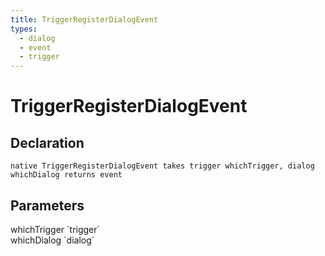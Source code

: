 ```yaml
---
title: TriggerRegisterDialogEvent
types:
  - dialog
  - event
  - trigger
---
```


# TriggerRegisterDialogEvent

## Declaration

```
native TriggerRegisterDialogEvent takes trigger whichTrigger, dialog whichDialog returns event
```

## Parameters
<dl>
  <dt>whichTrigger `trigger`</dt>
  <dd></dd>

  <dt>whichDialog `dialog`</dt>
  <dd></dd>
</dl>